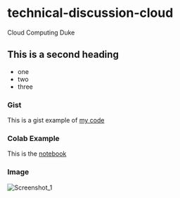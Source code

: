 # technical-discussion-cloud
Cloud Computing Duke 

## This is a second heading


* one
* two
* three


### Gist
This is a gist example of [my code](https://gist.github.com/prasann25/441389f5db57f652a336324f34258514)

### Colab Example
This is the [notebook](https://github.com/prasann25/technical-discussion-cloud/blob/main/technical_docs.ipynb)


### Image
![Screenshot_1](https://user-images.githubusercontent.com/17483782/198352240-7b5ecc45-b187-480d-9eb3-90df58ba4fea.jpg)
